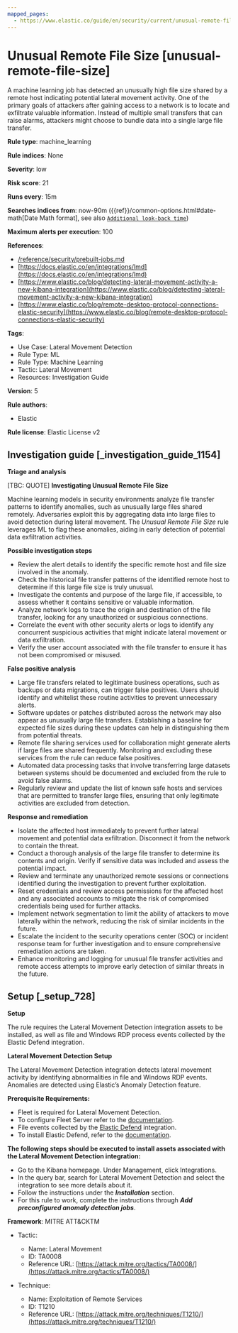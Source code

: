 ```yaml
---
mapped_pages:
  - https://www.elastic.co/guide/en/security/current/unusual-remote-file-size.html
---
```


# Unusual Remote File Size [unusual-remote-file-size]

A machine learning job has detected an unusually high file size shared by a remote host indicating potential lateral movement activity. One of the primary goals of attackers after gaining access to a network is to locate and exfiltrate valuable information. Instead of multiple small transfers that can raise alarms, attackers might choose to bundle data into a single large file transfer.

**Rule type**: machine_learning

**Rule indices**: None

**Severity**: low

**Risk score**: 21

**Runs every**: 15m

**Searches indices from**: now-90m ({{ref}}/common-options.html#date-math[Date Math format], see also [`Additional look-back time`](docs-content://solutions/security/detect-and-alert/create-detection-rule.md#rule-schedule))

**Maximum alerts per execution**: 100

**References**:

* [/reference/security/prebuilt-jobs.md](/reference/prebuilt-jobs.md)
* [https://docs.elastic.co/en/integrations/lmd](https://docs.elastic.co/en/integrations/lmd)
* [https://www.elastic.co/blog/detecting-lateral-movement-activity-a-new-kibana-integration](https://www.elastic.co/blog/detecting-lateral-movement-activity-a-new-kibana-integration)
* [https://www.elastic.co/blog/remote-desktop-protocol-connections-elastic-security](https://www.elastic.co/blog/remote-desktop-protocol-connections-elastic-security)

**Tags**:

* Use Case: Lateral Movement Detection
* Rule Type: ML
* Rule Type: Machine Learning
* Tactic: Lateral Movement
* Resources: Investigation Guide

**Version**: 5

**Rule authors**:

* Elastic

**Rule license**: Elastic License v2

## Investigation guide [_investigation_guide_1154]

**Triage and analysis**

[TBC: QUOTE]
**Investigating Unusual Remote File Size**

Machine learning models in security environments analyze file transfer patterns to identify anomalies, such as unusually large files shared remotely. Adversaries exploit this by aggregating data into large files to avoid detection during lateral movement. The *Unusual Remote File Size* rule leverages ML to flag these anomalies, aiding in early detection of potential data exfiltration activities.

**Possible investigation steps**

* Review the alert details to identify the specific remote host and file size involved in the anomaly.
* Check the historical file transfer patterns of the identified remote host to determine if this large file size is truly unusual.
* Investigate the contents and purpose of the large file, if accessible, to assess whether it contains sensitive or valuable information.
* Analyze network logs to trace the origin and destination of the file transfer, looking for any unauthorized or suspicious connections.
* Correlate the event with other security alerts or logs to identify any concurrent suspicious activities that might indicate lateral movement or data exfiltration.
* Verify the user account associated with the file transfer to ensure it has not been compromised or misused.

**False positive analysis**

* Large file transfers related to legitimate business operations, such as backups or data migrations, can trigger false positives. Users should identify and whitelist these routine activities to prevent unnecessary alerts.
* Software updates or patches distributed across the network may also appear as unusually large file transfers. Establishing a baseline for expected file sizes during these updates can help in distinguishing them from potential threats.
* Remote file sharing services used for collaboration might generate alerts if large files are shared frequently. Monitoring and excluding these services from the rule can reduce false positives.
* Automated data processing tasks that involve transferring large datasets between systems should be documented and excluded from the rule to avoid false alarms.
* Regularly review and update the list of known safe hosts and services that are permitted to transfer large files, ensuring that only legitimate activities are excluded from detection.

**Response and remediation**

* Isolate the affected host immediately to prevent further lateral movement and potential data exfiltration. Disconnect it from the network to contain the threat.
* Conduct a thorough analysis of the large file transfer to determine its contents and origin. Verify if sensitive data was included and assess the potential impact.
* Review and terminate any unauthorized remote sessions or connections identified during the investigation to prevent further exploitation.
* Reset credentials and review access permissions for the affected host and any associated accounts to mitigate the risk of compromised credentials being used for further attacks.
* Implement network segmentation to limit the ability of attackers to move laterally within the network, reducing the risk of similar incidents in the future.
* Escalate the incident to the security operations center (SOC) or incident response team for further investigation and to ensure comprehensive remediation actions are taken.
* Enhance monitoring and logging for unusual file transfer activities and remote access attempts to improve early detection of similar threats in the future.


## Setup [_setup_728]

**Setup**

The rule requires the Lateral Movement Detection integration assets to be installed, as well as file and Windows RDP process events collected by the Elastic Defend integration.

**Lateral Movement Detection Setup**

The Lateral Movement Detection integration detects lateral movement activity by identifying abnormalities in file and Windows RDP events. Anomalies are detected using Elastic’s Anomaly Detection feature.

**Prerequisite Requirements:**

* Fleet is required for Lateral Movement Detection.
* To configure Fleet Server refer to the [documentation](docs-content://reference/ingestion-tools/fleet/fleet-server.md).
* File events collected by the [Elastic Defend](https://docs.elastic.co/en/integrations/endpoint) integration.
* To install Elastic Defend, refer to the [documentation](docs-content://solutions/security/configure-elastic-defend/install-elastic-defend.md).

**The following steps should be executed to install assets associated with the Lateral Movement Detection integration:**

* Go to the Kibana homepage. Under Management, click Integrations.
* In the query bar, search for Lateral Movement Detection and select the integration to see more details about it.
* Follow the instructions under the ***Installation*** section.
* For this rule to work, complete the instructions through ***Add preconfigured anomaly detection jobs***.

**Framework**: MITRE ATT&CKTM

* Tactic:

    * Name: Lateral Movement
    * ID: TA0008
    * Reference URL: [https://attack.mitre.org/tactics/TA0008/](https://attack.mitre.org/tactics/TA0008/)

* Technique:

    * Name: Exploitation of Remote Services
    * ID: T1210
    * Reference URL: [https://attack.mitre.org/techniques/T1210/](https://attack.mitre.org/techniques/T1210/)



